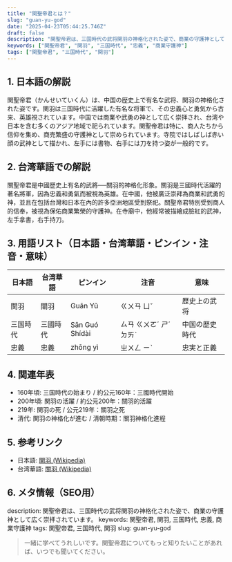 ```yaml
---
title: "関聖帝君とは？"
slug: "guan-yu-god"
date: "2025-04-23T05:44:25.746Z"
draft: false
description: "関聖帝君は、三国時代の武将関羽の神格化された姿で、商業の守護神として広く崇拝されています。"
keywords: ["関聖帝君", "関羽", "三国時代", "忠義", "商業守護神"]
tags: ["関聖帝君", "三国時代", "関羽"]
---
```


## 1. 日本語の解説
関聖帝君（かんせいていくん）は、中国の歴史上で有名な武将、関羽の神格化された姿です。関羽は三国時代に活躍した有名な将軍で、その忠義心と勇気から古来、英雄視されています。中国では商業や武勇の神として広く崇拝され、台湾や日本を含む多くのアジア地域で祀られています。関聖帝君は特に、商人たちから信仰を集め、商売繁盛の守護神として崇められています。寺院ではしばしば赤い顔の武神として描かれ、左手には書物、右手には刀を持つ姿が一般的です。

## 2. 台湾華語での解説  
關聖帝君是中國歷史上有名的武將──關羽的神格化形象。關羽是三國時代活躍的著名將軍，因為忠義和勇氣而被視為英雄。在中國，他被廣泛崇拜為商業和武勇的神，並且在包括台灣和日本在內的許多亞洲地區受到祭祀。關聖帝君特別受到商人的信奉，被視為保佑商業繁榮的守護神。在寺廟中，他經常被描繪成臉紅的武神，左手拿書，右手持刀。

## 3. 用語リスト（日本語・台湾華語・ピンイン・注音・意味）

| 日本語  | 台湾華語  | ピンイン   | 注音    | 意味                 |
|---------|-----------|------------|----------|----------------------|
| 関羽    | 關羽      | Guān Yǔ    | ㄍㄨㄢ ㄩˇ  | 歴史上の武将           |
| 三国時代 | 三國時代  | Sān Guó Shídài | ㄙㄢ ㄍㄨㄛˊ ㄕˊ ㄉㄞˋ | 中国の歴史時代        |
| 忠義    | 忠義      | zhōng yì   | ㄓㄨㄥ ㄧˋ | 忠実と正義            |

## 4. 関連年表

- 160年頃: 三国時代の始まり  / 約公元160年：三國時代開始
- 200年頃: 関羽の活躍  / 約公元200年：關羽的活躍
- 219年: 関羽の死  / 公元219年：關羽之死
- 清代: 関羽の神格化が進む  / 清朝時期：關羽神格化進程

## 5. 参考リンク  
- 日本語: [関羽 (Wikipedia)](https://ja.wikipedia.org/wiki/%E9%96%A2%E7%BE%BD)
- 台湾華語: [關羽 (Wikipedia)](https://zh.wikipedia.org/wiki/%E9%97%9C%E7%BE%BD)

## 6. メタ情報（SEO用） 
description: 関聖帝君は、三国時代の武将関羽の神格化された姿で、商業の守護神として広く崇拝されています。
keywords: 関聖帝君, 関羽, 三国時代, 忠義, 商業守護神
tags: 関聖帝君, 三国時代, 関羽
slug: guan-yu-god

>一緒に学べてうれしいです。関聖帝君についてもっと知りたいことがあれば、いつでも聞いてください。